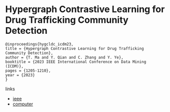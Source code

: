 # Hypergraph Contrastive Learning for Drug Trafficking Community Detection

```
@inproceedings{hygcldc_icdm23,
title = {Hypergraph Contrastive Learning for Drug Trafficking Community Detection},
author = {T. Ma and Y. Qian and C. Zhang and Y. Ye},
booktitle = {2023 IEEE International Conference on Data Mining (ICDM)},
pages = {1205-1210},
year = {2023}
}
```

links
- [ieee](https://doi.org/10.1109/ICDM58522.2023.00149)
- [computer](https://doi.ieeecomputersociety.org/10.1109/ICDM58522.2023.00149)
